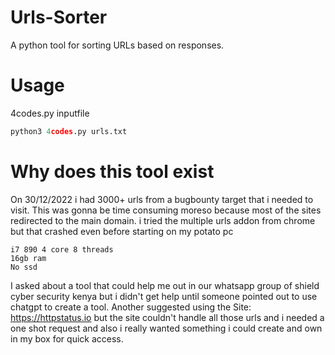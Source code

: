 # Urls-Sorter
A python tool for sorting URLs based on responses.

# Usage
4codes.py inputfile

```python
python3 4codes.py urls.txt
```

# Why does this tool exist

On 30/12/2022 i had 3000+ urls from a bugbounty target that i needed to visit. This was gonna be time consuming moreso because most of the sites redirected to the main domain. i tried the multiple urls addon from chrome but that crashed even before starting on my potato pc

```
i7 890 4 core 8 threads
16gb ram
No ssd
```

I asked about a tool that could help me out in our whatsapp group of shield cyber security kenya but i didn't get help until someone pointed out to use chatgpt to create a tool.
Another suggested using the Site: https://httpstatus.io but the site couldn't handle all those urls and i needed a one shot request and also i really wanted something i could create and own in my box for quick access.

